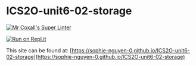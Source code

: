 # ICS2O-unit6-02-storage

[![Mr Coxall's Super Linter](https://github.com/sophie-nguyen-0/ICS2O-unit6-02-storage/workflows/Mr%20Coxall's%20Super%20Linter/badge.svg)](https://github.com/sophie-nguyen-0/ICS2O-unit6-02-storage/actions/)

[![Run on Repl.it](https://repl.it/badge/github/sophie-nguyen-0/ICS2O-unit6-02-storage)](https://repl.it/github/sophie-nguyen-0/ICS2O-unit6-02-storage)

This site can be found at: [https://sophie-nguyen-0.github.io/ICS2O-unit6-02-storage](https://sophie-nguyen-0.github.io/ICS2O-unit6-02-storage)
